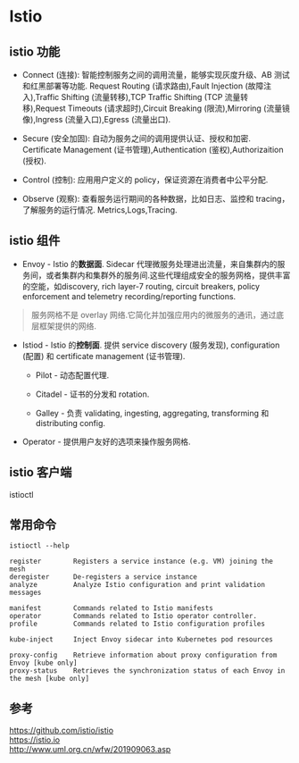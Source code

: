 # Istio

## istio 功能

- Connect (连接): 智能控制服务之间的调用流量，能够实现灰度升级、AB 测试和红黑部署等功能.
    Request Routing (请求路由),Fault Injection (故障注入),Traffic Shifting (流量转移),TCP Traffic Shifting (TCP 流量转移),Request Timeouts (请求超时),Circuit Breaking (限流),Mirroring (流量镜像),Ingress (流量入口),Egress (流量出口).

- Secure (安全加固): 自动为服务之间的调用提供认证、授权和加密.
    Certificate Management (证书管理),Authentication (鉴权),Authorizaition (授权).

- Control (控制): 应用用户定义的 policy，保证资源在消费者中公平分配.

- Observe (观察): 查看服务运行期间的各种数据，比如日志、监控和 tracing，了解服务的运行情况.
    Metrics,Logs,Tracing.

## istio 组件

- Envoy - Istio 的**数据面**. Sidecar 代理微服务处理进出流量，来自集群内的服务间，或者集群内和集群外的服务间.这些代理组成安全的服务网格，提供丰富的空能，如discovery, rich layer-7 routing, circuit breakers, policy enforcement and telemetry recording/reporting functions.

> 服务网格不是 overlay 网络.它简化并加强应用内的微服务的通讯，通过底层框架提供的网络.

- Istiod - Istio 的**控制面**. 提供 service discovery (服务发现), configuration (配置) 和 certificate management (证书管理).

    - Pilot - 动态配置代理.

    - Citadel - 证书的分发和 rotation.

    - Galley - 负责 validating, ingesting, aggregating, transforming 和 distributing config.

- Operator - 提供用户友好的选项来操作服务网格.

## istio 客户端

istioctl

## 常用命令

```
istioctl --help

register        Registers a service instance (e.g. VM) joining the mesh  
deregister      De-registers a service instance
analyze         Analyze Istio configuration and print validation messages

manifest        Commands related to Istio manifests
operator        Commands related to Istio operator controller.
profile         Commands related to Istio configuration profiles

kube-inject     Inject Envoy sidecar into Kubernetes pod resources

proxy-config    Retrieve information about proxy configuration from Envoy [kube only]
proxy-status    Retrieves the synchronization status of each Envoy in the mesh [kube only]
``` 

## 参考
https://github.com/istio/istio  
https://istio.io  
http://www.uml.org.cn/wfw/201909063.asp  

